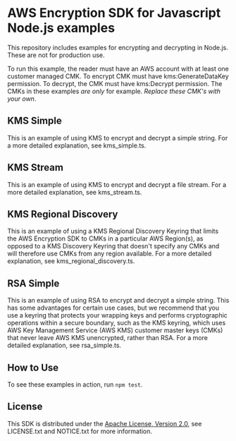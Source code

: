 # AWS Encryption SDK for Javascript Node.js examples

This repository includes examples for encrypting and decrypting in Node.js. These are not for production use.

To run this example, the reader must have an AWS account with at least one customer managed CMK. To encrypt CMK must have kms:GenerateDataKey permission. To decrypt, the CMK must have kms:Decrypt permission. The CMKs in these examples *are only* for example. *Replace these CMK's with your own*.

## KMS Simple

This is an example of using KMS to encrypt and decrypt a simple string. For a more detailed explanation, see kms_simple.ts.

## KMS Stream

This is an example of using KMS to encrypt and decrypt a file stream. For a more detailed explanation, see kms_stream.ts.

## KMS Regional Discovery

This is an example of using a KMS Regional Discovery Keyring that limits the AWS Encryption SDK to CMKs in a particular AWS Region(s), as opposed to a KMS Discovery Keyring that doesn't specify any CMKs and will therefore use CMKs from any region available. For a more detailed explanation, see kms_regional_discovery.ts.

## RSA Simple

This is an example of using RSA to encrypt and decrypt a simple string. This has some advantages for certain use cases, but we recommend that you use a keyring that protects your wrapping keys and performs cryptographic operations within a secure boundary, such as the KMS keyring, which uses AWS Key Management Service (AWS KMS) customer master keys (CMKs) that never leave AWS KMS unencrypted, rather than RSA. For a more detailed explanation, see rsa_simple.ts.

## How to Use

To see these examples in action, run `npm test`.

## License

This SDK is distributed under the
[Apache License, Version 2.0](http://www.apache.org/licenses/LICENSE-2.0),
see LICENSE.txt and NOTICE.txt for more information.
